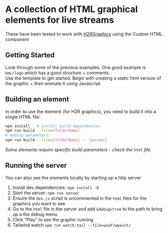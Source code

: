 # A collection of HTML graphical elements for live streams

These have been tested to work with [H2RGraphics](https://h2r.graphics/) using the Custom HTML component

## Getting Started

Look through some of the previous examples. One good example is `bmc/logo` which has a good structure + comments.  
Use the template to get started. Begin with creating a static html version of the graphic + then animate it using Javascript

## Building an element

In order to use the element (for H2R graphics), you need to build it into a single HTML file:

```bash
npm install   # Install build dependencies
npm run build --file=[folderName]
# Adding parameters:
npm run build --file=[folderName] -- [params]
```

_Some elements require specific build parameters - check the `html` file_

## Running the server

You can also see the elements locally by starting up a http server

1. Install dev dependencies: `npm install -D`
2. Start the server: `npm run server`
3. Ensure the `dev.js` script is uncommented in the `html` files for the graphics you want to see
4. Go to the `html` file in the server and add `&debug=true` to the path to bring up a the debug menu
5. Click "Play" to see the graphic running
6. Tailwind watch `npm run watch:tail --file=wsaf/wpaint/`
